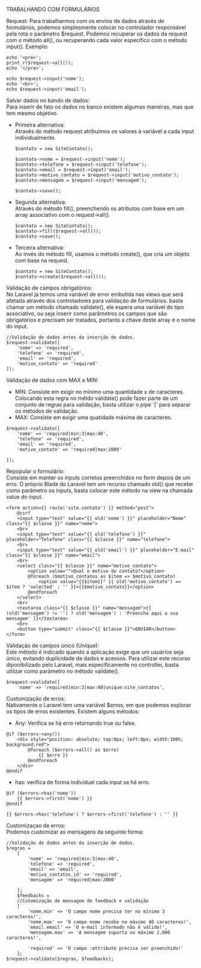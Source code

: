 TRABALHANDO COM FORMULÁRIOS

Request:
    Para trabalharmos com os envios de dados através de formulários, podemos simplesmente colocar no controlador
responsável pela rota o parâmetro $request.
    Podemos recuperar os dados da request com o método all(), ou recuperando cada valor específico com o método input().
Exemplo:
```
echo '<pre>';
print_r($request->all());
echo '</pre>';

echo $request->input('nome');
echo '<br>';
echo $request->input('email');
```

Salvar dados no bando de dados:<br>
    Para inserir de fato os dados no banco existem algumas maneiras, mas que tem mesmo objetivo. 
- Primeira alternativa:<br>
    Através do método request atribuimos os valores à variável a cada input individualmente.
    ```
    $contato = new SiteContato();

    $contato->nome = $request->input('nome');
    $contato->telefone = $request->input('telefone');
    $contato->email = $request->input('email');
    $contato->motivo_contato = $request->input('motivo_contato');
    $contato->mensagem = $request->input('mensagem');

    $contato->save();
    ```
- Segunda alternativa:<br>
    Através do método fill(), preenchendo os atributos com base em um array associativo com o request->all().
    ```
    $contato = new SiteContato();
    $contato->fill($request->all());
    $contato->save();
    ```
- Terceira alternativa:<br>
    Ao invés do método fill, usamos o método create(), que cria um objeto com base na request.
    ```
    $contato = new SiteContato();
    $contato->create($request->all());
    ```
Validação de campos obrigatórios: <br>
    No Laravel ja temos uma variável de error embutida nas views que será afetada através dos controladores
para validação de formulários.
    basta chamar um método chamado validate(), ele espera uma variável do tipo associativo, ou seja inserir como parâmetros os 
campos que são obrigatórios e precisam ser tratados, portanto a chave deste array é o nome do input.
```
//Validação de dados antes da inserção de dados.
$request->validate([
    'nome' => 'required',
    'telefone' => 'required',
    'email' => 'required',
    'motivo_contato' => 'required'
]);
```

Validação de dados com MAX e MIN: <br>
- MIN:
    Consiste em exigir no mínimo uma quantidade x de caracteres. Colocando esta regra no métdo validate() pode fazer
    parte de um conjunto de regras para validação, basta utilizar o pipe '|' para separar os métodos de validação.
- MAX:
    Consiste em exigir uma quatidade máxima de caracteres.
```
$request->validate([
    'nome' => 'required|min:3|max:40',
    'telefone' => 'required',
    'email' => 'required',
    'motivo_contato' => 'required|max:2000'

]);
```
Repopular o formulário:<br>
    Consiste em manter os inputs corretos preenchidos no form depois de um erro. O próprio Blade do Laravel tem um recurso
chamado old() que recebe como parâmetro os inputs, basta colocar este método na view na chamada value do input.
```
<form action={{ route('site.contato') }} method="post">
    @csrf
    <input type="text" value="{{ old('nome') }}" placeholder="Nome" class="{{ $classe }}" name="nome">
    <br>
    <input type="text" value="{{ old('telefone') }}" placeholder="Telefone" class="{{ $classe }}" name="telefone">
    <br>
    <input type="text" value="{{ old('email') }}" placeholder="E-mail" class="{{ $classe }}" name="email">
    <br>
    <select class="{{ $classe }}" name="motivo_contato">
        <option value="">Qual o motivo do contato?</option>
        @foreach ($motivo_contatos as $item => $motivo_contato)
            <option value="{{$item}}" {{ old('motivo_contato') == $item ? 'selected' : '' }}>{{$motivo_contato}}</option>
        @endforeach
    </select>
    <br>
    <textarea class="{{ $classe }}" name="mensagem">{{ (old('mensagem') != '') ? old('mensagem') : 'Preencha aqui a sua mensagem' }}</textarea>
    <br>
    <button type="submit" class="{{ $classe }}">ENVIAR</button>
</form>
```

Validação de campos único (Unique):<br>
    Este método é indicado quando a aplicação exige que um usuários seja único, evitando duplicidade de dados e acessos. Para
utilizar este recurso diponibilizado pelo Laravel, mais especificamente no controller, basta utilizar como parâmetro no método
validate().
```
$request->validate([
    'nome' => 'required|min:3|max:40|unique:site_contatos',
```
Customização de erros:<br>
    Nativamente o Laravel tem uma variável $erros, em que podemos explorar os tipos de erros existentes. Existem alguns métodos:

- Any: Verifica se há erro retornando true ou false.
```
@if ($errors->any())
    <div style="position: absolute; top:0px; left:0px; width:100%; background:red">
        @foreach ($errors->all() as $erro)
            {{ $erro }}
        @endforeach
    </div>
@endif
```
- has: verifica de forma individual cada input se há erro.
```
@if ($errors->has('nome'))
    {{ $errors->first('nome') }}
@endif
```
```
{{ $errors->has('telefone') ? $errors->first('telefone') : '' }}
```
Customizaçao de erros:<br>
    Podemos customizar as mensagens da seguinte forma:
```
//Validação de dados antes da inserção de dados.
$regras = 
    [
        'nome' => 'required|min:3|max:40',
        'telefone' => 'required',
        'email' => 'email',
        'motivo_contatos_id' => 'required',
        'mensagem' => 'required|max:2000'
        
    ];
    $feedbacks = 
    //Cutomização de mensagem de feedback e validação
    [
        'nome.min' => 'O campo nome precisa ter no mínimo 3 caracteres!',
        'nome.max' => 'O campo nome recebe no máximo 40 caracteres!',
        'email.email' => 'O e-mail informado não é válido!',
        'mensagem.max' => 'A mensagem suporta no máximo 2.000 caracteres!',
        
        'required' => 'O campo :attribute precisa ser preenchido!'
    ];
$request->validate($regras, $feedbacks);
```

